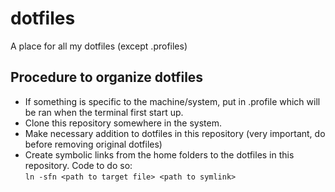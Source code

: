 # dotfiles
A place for all my dotfiles (except .profiles)

## Procedure to organize dotfiles
- If something is specific to the machine/system, put in .profile which will be ran when the terminal first start up.
- Clone this repository somewhere in the system.
- Make necessary addition to dotfiles in this repository (very important, do before removing original dotfiles)
- Create symbolic links from the home folders to the dotfiles in this repository. Code to do so:     
`ln -sfn <path to target file> <path to symlink>`
